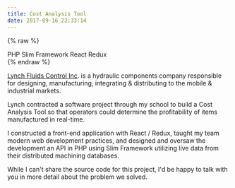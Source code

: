 ```yaml
---
title: Cost Analysis Tool
date: 2017-09-16 22:33:14
---
```


{% raw %}
<div class="post-tags">
      <span class="tagname">PHP</span>
      <span class="tagname">Slim Framework</span>
      <span class="tagname">React</span>
      <span class="tagname">Redux</span>
</div>
{% endraw %}

[Lynch Fluids Control Inc](http://www.lynch.ca/). is a hydraulic components company responsible for designing, manufacturing, integrating & distributing to the mobile & industrial markets. 

Lynch contracted a software project through my school to build a Cost Analysis Tool so that operators could determine the profitability of items manufactured in real-time. 

I constructed a front-end application with React / Redux, taught my team modern web development practices, and designed and oversaw the development an API in PHP using Slim Framework utilizing live data from their distributed machining databases.

While I can't share the source code for this project, I'd be happy to talk with you in more detail about the problem we solved.